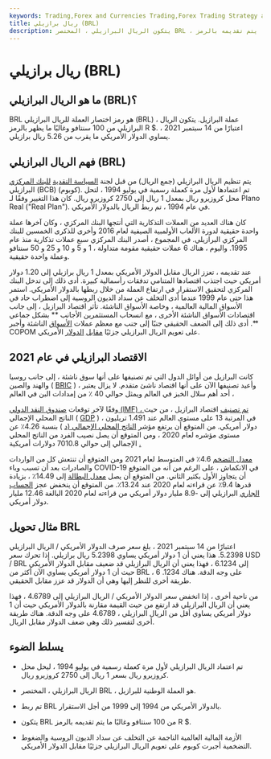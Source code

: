 ```yaml
---
keywords: Trading,Forex and Currencies Trading,Forex Trading Strategy and Education,Strategy and Education
title: ريال برازيلي (BRL)
description: يتكون الريال البرازيلي ، المختصر BRL ، من 100 سنتافو وغالبًا ما يتم تقديمه بالرمز R $.
---
```


# ريال برازيلي (BRL)
## ما هو الريال البرازيلي (BRL)؟

BRL هو رمز اختصار العملة للريال البرازيلي (BRL) ، عملة البرازيل. يتكون الريال البرازيلي من 100 سنتافو وغالبًا ما يظهر بالرمز R $. اعتبارًا من 14 سبتمبر 2021 ، يساوي الدولار الأمريكي ما يقرب من 5.26 ريال برازيلي.

## فهم الريال البرازيلي (BRL)

يتم تنظيم الريال البرازيلي (جمع الريال) من قبل لجنة [السياسة النقدية](/monetarypolicy) [للبنك المركزي](/centralbank) البرازيلي (BCB) (كوبوم). تم اعتمادها لأول مرة كعملة رسمية في يوليو 1994 ، لتحل محل كروزيرو ريال بمعدل 1 ريال إلى 2750 كروزيرو ريال. كان هذا التغيير وفقًا لـ Plano Real ("Real Plan"). في عام 1994 ، تم ربط الريال بالدولار الأمريكي.

كان هناك العديد من العملات التذكارية التي أنتجها البنك المركزي ، وكان آخرها عملة واحدة حقيقية لدورة الألعاب الأولمبية الصيفية لعام 2016 وأخرى للذكرى الخمسين للبنك المركزي البرازيلي. في المجموع ، أصدر البنك المركزي سبع عملات تذكارية منذ عام 1995. واليوم ، هناك 6 عملات حقيقية مقومة متداولة ، 1 و 5 و 10 و 25 و 50 سنتافو وعملة واحدة حقيقية.

عند تقديمه ، تعزز الريال مقابل الدولار الأمريكي بمعدل 1 ريال برازيلي إلى 1.20 دولار أمريكي حيث اجتذب اقتصادها المتنامي تدفقات رأسمالية كبيرة. أدى ذلك إلى تدخل البنك المركزي لتحقيق الاستقرار في ارتفاع العملة من خلال ربطها بالدولار الأمريكي. استمر هذا حتى عام 1999 عندما أدى التخلف عن سداد الديون الروسية إلى اضطراب حاد في الأسواق المالية العالمية ، وخاصة الأسواق الناشئة. تأثر اقتصاد البرازيل ، إلى جانب اقتصادات الأسواق الناشئة الأخرى ، مع انسحاب المستثمرين الأجانب ** بشكل جماعي **. أدى ذلك إلى الضعف الحقيقي جنبًا إلى جنب مع معظم عملات [الأسواق](/emergingmarketeconomy) الناشئة وأجبر COPOM على تعويم الريال البرازيلي جزئيًا [مقابل](/emergingmarketeconomy) [الدولار](/floatingexchangerate) الأمريكي.

## الاقتصاد البرازيلي في عام 2021

كانت البرازيل من أوائل الدول التي تم تصنيفها على أنها سوق ناشئة ، إلى جانب روسيا والهند والصين ( [BRIC](/bric) ) ، وأعيد تصنيفها الآن على أنها اقتصاد ناشئ متقدم. لا يزال يعتبر أحد أهم سلال الخبز في العالم ويمثل حوالي 40 ٪ من إمدادات البن في العالم ،

وفقًا لآخر توقعات [صندوق النقد الدولي (IMF) ، تم تصنيف](/imf) اقتصاد البرازيل ، من حيث الناتج المحلي الإجمالي ( [GDP](/gdp) ) ، في المرتبة 13 على مستوى العالم عند 1.491 تريليون دولار أمريكي. من المتوقع أن يرتفع مؤشر [الناتج المحلي الإجمالي (د](/gdppricedeflator) ) بنسبة 4.26٪ عن مستوى مؤشره لعام 2020 ، ومن المتوقع أن يصل نصيب الفرد من الناتج المحلي الإجمالي إلى حوالي 7010.8 دولارات أمريكية [.](/gdppricedeflator)

[معدل التضخم](/inflation) 4.6٪ في المتوسط لعام 2021 ومن المتوقع أن تنتعش كل من الواردات والصادرات بعد أن تسبب وباء COVID-19 في الانكماش ، على الرغم من أنه من المتوقع أن يتجاوز الأول بكثير الثاني. من المتوقع أن يصل [معدل البطالة](/unemploymentrate) إلى 14.49٪ ، بزيادة قدرها 9.4٪ عن قراءته لعام 2020 عند 13.24٪. من المتوقع أن ينخفض عجز [الحساب الجاري](/currentaccount) البرازيلي إلى -8.9 مليار دولار أمريكي من قراءته لعام 2020 البالغة 12.46 مليار دولار أمريكي.

## مثال تحويل BRL

اعتبارًا من 14 سبتمبر 2021 ، بلغ سعر صرف الدولار الأمريكي / الريال البرازيلي 5.2398. هذا يعني أن 1 دولار أمريكي يساوي 5.2398 ريال برازيلي. إذا تحرك سعر USD / BRL إلى 6.1234 ، فهذا يعني أن الريال البرازيلي قد ضعيف مقابل الدولار الأمريكي حيث أن 1 دولار أمريكي يساوي الآن أكثر من BRL ، 6 .1234 على وجه الدقة. هناك طريقة أخرى للنظر إليها وهي أن الدولار قد عزز مقابل الحقيقي.

من ناحية أخرى ، إذا انخفض سعر الدولار الأمريكي / الريال البرازيلي إلى 4.6789 ، فهذا يعني أن الريال البرازيلي قد ارتفع من حيث القيمة مقارنة بالدولار الأمريكي حيث أن 1 دولار أمريكي يساوي أقل من الريال البرازيلي ، 4.6789 على وجه الدقة. هناك طريقة أخرى لتفسير ذلك وهي ضعف الدولار مقابل الريال.

## يسلط الضوء

- تم اعتماد الريال البرازيلي لأول مرة كعملة رسمية في يوليو 1994 ، ليحل محل كروزيرو ريال بسعر 1 ريال إلى 2750 كروزيرو ريال.

- الريال البرازيلي ، المختصر BRL ، هو العملة الوطنية للبرازيل.

- تم ربط BRL بالدولار الأمريكي من 1994 إلى 1999 من أجل الاستقرار.

- يتكون BRL من 100 سنتافو وغالبًا ما يتم تقديمه بالرمز R $.

- الأزمة المالية العالمية الناجمة عن التخلف عن سداد الديون الروسية والضغوط التضخمية أجبرت كوبوم على تعويم الريال البرازيلي جزئيًا مقابل الدولار الأمريكي.


